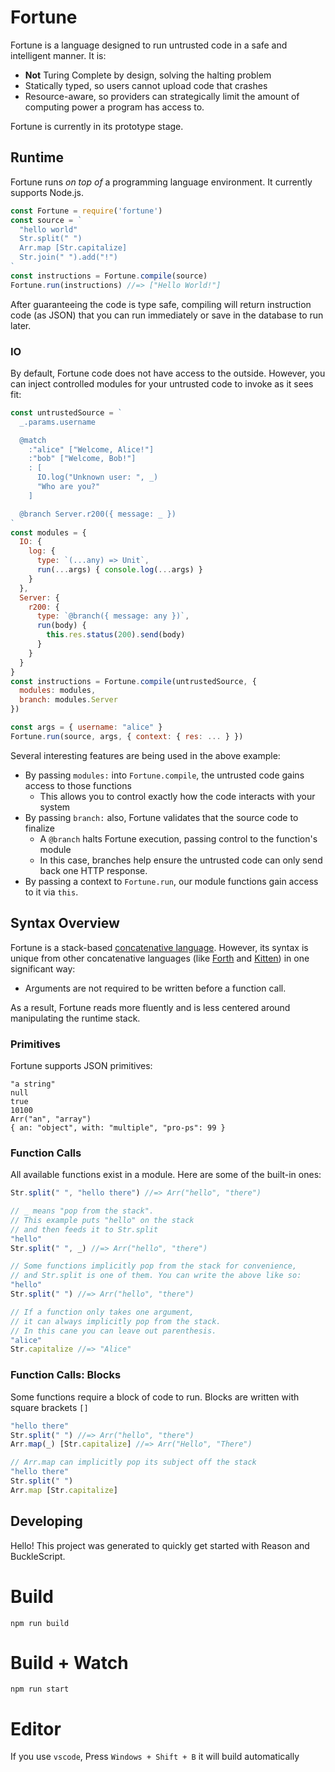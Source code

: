 # Fortune

Fortune is a language designed to run untrusted code in a safe and intelligent manner. It is:

- **Not** Turing Complete by design, solving the halting problem
- Statically typed, so users cannot upload code that crashes
- Resource-aware, so providers can strategically limit the amount of computing power a program has access to.

Fortune is currently in its prototype stage.

## Runtime

Fortune runs *on top of* a programming language environment. It currently supports Node.js.

```js
const Fortune = require('fortune')
const source = `
  "hello world"
  Str.split(" ")
  Arr.map [Str.capitalize]
  Str.join(" ").add("!")
`
const instructions = Fortune.compile(source)
Fortune.run(instructions) //=> ["Hello World!"]
```

After guaranteeing the code is type safe, compiling will return instruction code (as JSON) that you can run immediately or save in the database to run later.

### IO

By default, Fortune code does not have access to the outside. However, you can inject controlled modules for your untrusted code to invoke as it sees fit:

```js
const untrustedSource = `
  _.params.username

  @match
    :"alice" ["Welcome, Alice!"]
    :"bob" ["Welcome, Bob!"]
    : [
      IO.log("Unknown user: ", _)
      "Who are you?"
    ]

  @branch Server.r200({ message: _ })
`
const modules = {
  IO: {
    log: {
      type: `(...any) => Unit`,
      run(...args) { console.log(...args) }
    }
  },
  Server: {
    r200: {
      type: `@branch({ message: any })`,
      run(body) {
        this.res.status(200).send(body)
      }
    }
  }
}
const instructions = Fortune.compile(untrustedSource, {
  modules: modules,
  branch: modules.Server
})

const args = { username: "alice" }
Fortune.run(source, args, { context: { res: ... } })
```

Several interesting features are being used in the above example:

- By passing `modules:` into `Fortune.compile`, the untrusted code gains access to those functions
  - This allows you to control exactly how the code interacts with your system
- By passing `branch:` also, Fortune validates that the source code to finalize
  - A `@branch` halts Fortune execution, passing control to the function's module
  - In this case, branches help ensure the untrusted code can only send back one HTTP response.
- By passing a context to `Fortune.run`, our module functions gain access to it via `this`.

## Syntax Overview

Fortune is a stack-based [concatenative language](http://evincarofautumn.blogspot.com/2012/02/why-concatenative-programming-matters.html). However, its syntax is unique from other concatenative languages (like [Forth](https://www.forth.com/forth/) and [Kitten](http://kittenlang.org/)) in one significant way:

- Arguments are not required to be written before a function call.

As a result, Fortune reads more fluently and is less centered around manipulating the runtime stack.

### Primitives

Fortune supports JSON primitives:

```
"a string"
null
true
10100
Arr("an", "array")
{ an: "object", with: "multiple", "pro-ps": 99 }
```

### Function Calls

All available functions exist in a module. Here are some of the built-in ones:

```js
Str.split(" ", "hello there") //=> Arr("hello", "there")

// _ means "pop from the stack".
// This example puts "hello" on the stack
// and then feeds it to Str.split
"hello"
Str.split(" ", _) //=> Arr("hello", "there")

// Some functions implicitly pop from the stack for convenience,
// and Str.split is one of them. You can write the above like so:
"hello"
Str.split(" ") //=> Arr("hello", "there")

// If a function only takes one argument,
// it can always implicitly pop from the stack.
// In this cane you can leave out parenthesis.
"alice"
Str.capitalize //=> "Alice"
```

### Function Calls: Blocks

Some functions require a block of code to run. Blocks are written with square brackets `[]`

```js
"hello there"
Str.split(" ") //=> Arr("hello", "there")
Arr.map(_) [Str.capitalize] //=> Arr("Hello", "There")

// Arr.map can implicitly pop its subject off the stack
"hello there"
Str.split(" ")
Arr.map [Str.capitalize]
```

## Developing

Hello! This project was generated to quickly get started with Reason and BuckleScript.

# Build
```
npm run build
```

# Build + Watch

```
npm run start
```


# Editor
If you use `vscode`, Press `Windows + Shift + B` it will build automatically
